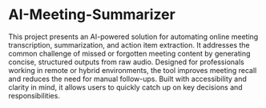 # AI-Meeting-Summarizer
This project presents an AI-powered solution for automating online meeting transcription, summarization, and action item extraction. It addresses the common challenge of missed or forgotten meeting content by generating concise, structured outputs from raw audio. Designed for professionals working in remote or hybrid environments, the tool improves meeting recall and reduces the need for manual follow-ups. Built with accessibility and clarity in mind, it allows users to quickly catch up on key decisions and responsibilities.

